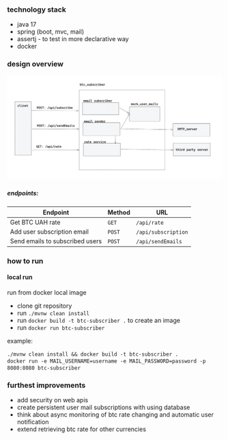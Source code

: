 ### technology stack

- java 17
- spring (boot, mvc, mail)
- assertj - to test in more declarative way
- docker


### design overview
![img.png](img.png)

##### endpoints:

| Endpoint                                  | Method  | URL                                 |
|-------------------------------------------|---------|-------------------------------------|
| Get BTC UAH rate                          | `GET`   | `/api/rate`                         |
| Add user subscription email               | `POST`  | `/api/subscription`                 |
| Send emails to subscribed users           | `POST`  | `/api/sendEmails`                   |


### how to run
#### local run
run from docker local image

- clone git repository
- run `./mvnw clean install`
- run `docker build -t btc-subscriber .` to create an image
- run `docker run btc-subscriber`

example:
```shell
./mvnw clean install && docker build -t btc-subscriber .
docker run -e MAIL_USERNAME=username -e MAIL_PASSWORD=password -p 8080:8080 btc-subscriber

```

### furthest improvements
- add security on web apis
- create persistent user mail subscriptions with using database
- think about async monitoring of btc rate changing and automatic user notification
- extend retrieving btc rate for other currencies
